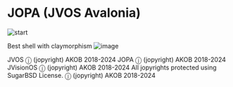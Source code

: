 # JOPA (JVOS Avalonia)

![start](https://github.com/PBPUser/JOPA/assets/43165341/f417bb02-b635-420a-9adf-b087e90f7c10)

Best shell with claymorphism
![image](https://github.com/PBPUser/JOPA/assets/43165341/fca81fcf-6810-45d5-8cb8-d3293622fca8)

JVOS ⓙ (jopyright) AKOB 2018-2024
JOPA ⓙ (jopyright) AKOB 2018-2024
JVisionOS ⓙ (jopyright) AKOB 2018-2024
All jopyrights protected using SugarBSD License.
ⓙ (jopyright) AKOB 2018-2024
